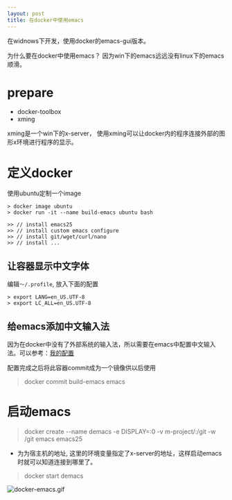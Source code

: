 ```yaml
---
layout: post
title: 在docker中使用emacs
---
```


在widnows下开发，使用docker的emacs-gui版本。

为什么要在docker中使用emacs？ 因为win下的emacs远远没有linux下的emacs顺滑。

# prepare

* docker-toolbox
* xming

xming是一个win下的x-server， 使用xming可以让docker内的程序连接外部的图形x环境进行程序的显示。


# 定义docker

使用ubuntu定制一个image

```(shell)
> docker image ubuntu
> docker run -it --name build-emacs ubuntu bash

>> // install emacs25
>> // install custom emacs configure
>> // install git/wget/curl/nano
>> // install ...
```

## 让容器显示中文字体

编辑`～/.profile`, 放入下面的配置

```(shell)
> export LANG=en_US.UTF-8
> export LC_ALL=en_US.UTF-8
```

## 给emacs添加中文输入法

因为在docker中没有了外部系统的输入法，所以需要在emacs中配置中文输入法。可以参考：[我的配置](https://github.com/Qquanwei/emacs)


配置完成之后将此容器commit成为一个镜像供以后使用

> docker commit build-emacs emacs

# 启动emacs

> docker create --name demacs -e DISPLAY=<HOSTIP>:0 -v m-project/:/git -w /git emacs emacs25

* <HOSTIP> 为为宿主机的地址, 这里的环境变量指定了x-server的地址，这样启动emacs时就可以知道连接到哪里了。

> docker start demacs

![docker-emacs.gif]({{site.baseurl}}/content/images/docker-emacs.gif)
